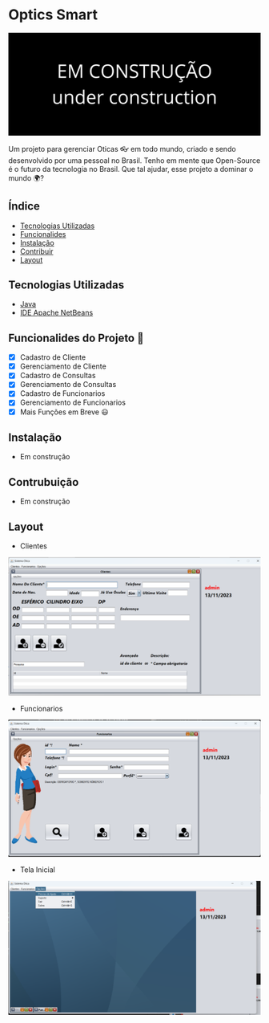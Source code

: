 # Optics Smart

![EM CONSTRUÇÃO](github/readme/EM%20CONSTRUÇÃO.png)

Um projeto para gerenciar Oticas 👓 em todo mundo, criado e sendo desenvolvido por uma pessoal no Brasil.
Tenho em mente que Open-Source é o futuro da tecnologia no Brasil. Que tal ajudar, esse projeto a dominar o mundo 🌍?

## Índice
- <a href="#Tecnologias Utilizadas">Tecnologias Utilizadas</a>
- <a href="#Funcionalides do Projeto 📱">Funcionalides</a>
- <a href="#Instalação">Instalação</a>
- <a href="#Contrubuição">Contribuir</a>
- <a href="#layout">Layout</a>

## Tecnologias Utilizadas

- <a href="https://www.java.com/">Java</a>
- <a href="https://netbeans.apache.org/">IDE Apache NetBeans</a>

## Funcionalides do Projeto 📱

- [x] Cadastro de Cliente
- [x] Gerenciamento de Cliente
- [x] Cadastro de Consultas
- [x] Gerenciamento de Consultas
- [x] Cadastro de Funcionarios
- [x] Gerenciamento de Funcionarios
- [x] Mais Funções em Breve 😃

## Instalação

- Em construção

## Contrubuição 

- Em construção

## Layout

- Clientes 

![Tela de Gerenciamento do Cliente](github/readme/Cliente.png)

- Funcionarios

![Tela de Gerencimento do Funcionario](github/readme/funcionarios.png)

- Tela Inicial

![Tela Inicial](github/readme/image.png)